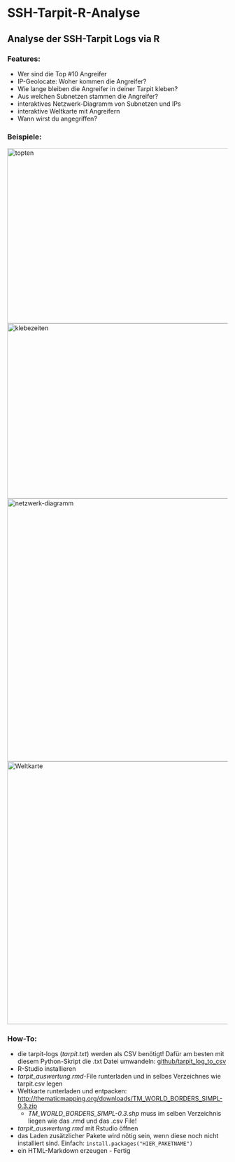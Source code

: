 # SSH-Tarpit-R-Analyse
## Analyse der SSH-Tarpit Logs via R

### Features:
* Wer sind die Top #10 Angreifer
* IP-Geolocate: Woher kommen die Angreifer?
* Wie lange bleiben die Angreifer in deiner Tarpit kleben?
* Aus welchen Subnetzen stammen die Angreifer?
* interaktives Netzwerk-Diagramm von Subnetzen und IPs
* interaktive Weltkarte mit Angreifern
* Wann wirst du angegriffen?

### Beispiele:
<img src="https://user-images.githubusercontent.com/8942784/120938542-871c0a80-c713-11eb-8f6f-bb7eb06cfa15.JPG" width="800" height="400" alt="topten">
<img src="https://user-images.githubusercontent.com/8942784/120938551-8edbaf00-c713-11eb-8e8a-e0b21c6bea65.JPG" width="800" height="400" alt="klebezeiten">
<img src="https://user-images.githubusercontent.com/8942784/120938552-900cdc00-c713-11eb-9d60-867248b15c6e.JPG" width="700" height="600" alt="netzwerk-diagramm">
<img src="https://user-images.githubusercontent.com/8942784/120938571-a4e96f80-c713-11eb-8ccc-21799de33972.JPG" width="800" height="600" alt="Weltkarte">


### How-To:
* die tarpit-logs (*tarpit.txt*) werden als CSV benötigt! Dafür am besten mit diesem Python-Skript die .txt Datei umwandeln: [github/tarpit_log_to_csv](https://github.com/biejay/tarpit_log_to_csv)
* R-Studio installieren
* *tarpit_auswertung.rmd*-File runterladen und in selbes Verzeichnes wie tarpit.csv legen
* Weltkarte runterladen und entpacken: http://thematicmapping.org/downloads/TM_WORLD_BORDERS_SIMPL-0.3.zip 
    * *TM_WORLD_BORDERS_SIMPL-0.3.shp* muss im selben Verzeichnis liegen wie das .rmd und das .csv File! 
* *tarpit_auswertung.rmd* mit Rstudio öffnen 
* das Laden zusätzlicher Pakete wird nötig sein, wenn diese noch nicht installiert sind. Einfach: `install.packages("HIER_PAKETNAME")`
* ein HTML-Markdown erzeugen - Fertig
